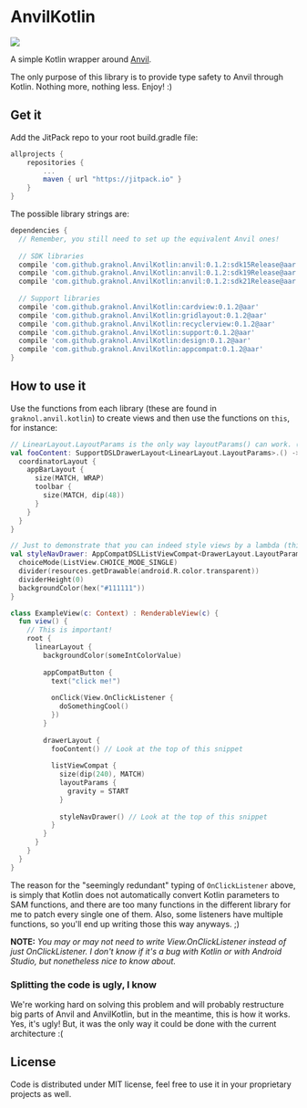 # AnvilKotlin
[![](https://jitpack.io/v/graknol/AnvilKotlin.svg)](https://jitpack.io/#graknol/AnvilKotlin)

A simple Kotlin wrapper around [Anvil](https://github.com/zserge/anvil).

The only purpose of this library is to provide type safety to Anvil through Kotlin. Nothing more, nothing less. Enjoy! :) 

## Get it

Add the JitPack repo to your root build.gradle file:
```gradle
allprojects {
	repositories {
		...
		maven { url "https://jitpack.io" }
	}
}
```

The possible library strings are:
```gradle
dependencies {
  // Remember, you still need to set up the equivalent Anvil ones!
  
  // SDK libraries
  compile 'com.github.graknol.AnvilKotlin:anvil:0.1.2:sdk15Release@aar'
  compile 'com.github.graknol.AnvilKotlin:anvil:0.1.2:sdk19Release@aar'
  compile 'com.github.graknol.AnvilKotlin:anvil:0.1.2:sdk21Release@aar'
  
  // Support libraries
  compile 'com.github.graknol.AnvilKotlin:cardview:0.1.2@aar'
  compile 'com.github.graknol.AnvilKotlin:gridlayout:0.1.2@aar'
  compile 'com.github.graknol.AnvilKotlin:recyclerview:0.1.2@aar'
  compile 'com.github.graknol.AnvilKotlin:support:0.1.2@aar'
  compile 'com.github.graknol.AnvilKotlin:design:0.1.2@aar'
  compile 'com.github.graknol.AnvilKotlin:appcompat:0.1.2@aar'
}
```

## How to use it

Use the functions from each library (these are found in `graknol.anvil.kotlin`) to create views and then use the functions on `this`, for instance:

```kotlin
// LinearLayout.LayoutParams is the only way layoutParams() can work. (It needs to know the parent's LayoutParams type)
val fooContent: SupportDSLDrawerLayout<LinearLayout.LayoutParams>.() -> Unit = {
  coordinatorLayout {
    appBarLayout {
      size(MATCH, WRAP)
      toolbar {
        size(MATCH, dip(48))
      }
    }
  }
}

// Just to demonstrate that you can indeed style views by a lambda (think, theme classes with functions like this in it).
val styleNavDrawer: AppCompatDSLListViewCompat<DrawerLayout.LayoutParams>.() -> Unit = {
  choiceMode(ListView.CHOICE_MODE_SINGLE)
  divider(resources.getDrawable(android.R.color.transparent))
  dividerHeight(0)
  backgroundColor(hex("#111111"))
}

class ExampleView(c: Context) : RenderableView(c) {
  fun view() {
    // This is important!
    root {
      linearLayout {
        backgroundColor(someIntColorValue)
        
        appCompatButton {
          text("click me!")
          
          onClick(View.OnClickListener {
            doSomethingCool()
          })
        }
        
        drawerLayout {
          fooContent() // Look at the top of this snippet
          
          listViewCompat {
            size(dip(240), MATCH)
            layoutParams {
              gravity = START
            }
            
            styleNavDrawer() // Look at the top of this snippet
          }
        }
      }
    }
  }
}
```

The reason for the "seemingly redundant" typing of `OnClickListener` above, is simply that Kotlin does not automatically convert Kotlin parameters to SAM functions, and there are too many functions in the different library for me to patch every single one of them. Also, some listeners have multiple functions, so you'll end up writing those this way anyways. ;)

**NOTE:** _You may or may not need to write View.OnClickListener instead of just OnClickListener. I don't know if it's a bug with Kotlin or with Android Studio, but nonetheless nice to know about._

### Splitting the code is ugly, I know

We're working hard on solving this problem and will probably restructure big parts of Anvil and AnvilKotlin, but in the meantime, this is how it works. Yes, it's ugly! But, it was the only way it could be done with the current architecture :(

## License

Code is distributed under MIT license, feel free to use it in your proprietary projects as well. 
